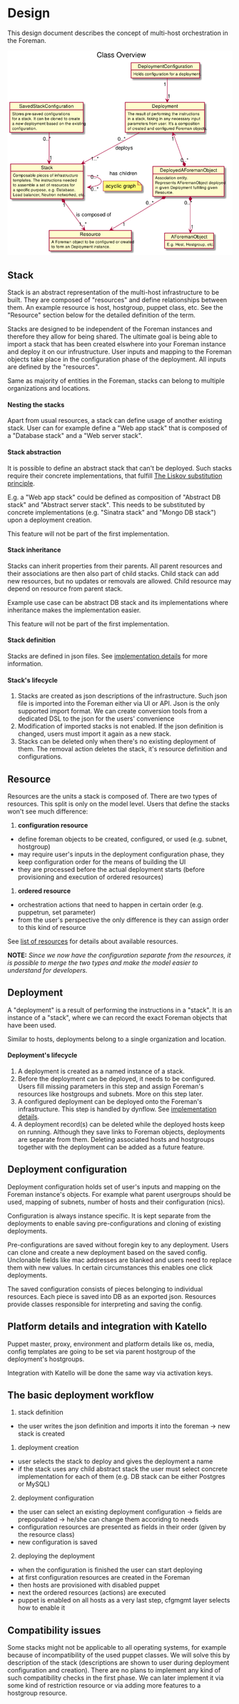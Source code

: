 # Design


This design document describes the concept of multi-host orchestration in the Foreman.

![Overview diagram](./diagrams/overview_class.png)

## Stack

Stack is an abstract representation of the multi-host infrastructure to be built. They are composed of "resources" and define relationships between them. An example resource is host, hostgroup, puppet class, etc. See the "Resource" section below for the detailed definition of the term.

Stacks are designed to be independent of the Foreman instances and therefore they allow for being shared. The ultimate goal is being able to import a stack that has been created elswhere into your Foreman instance and deploy it on our infrustructure. User inputs and mapping to the Foreman objects take place in the configuration phase of the deployment. All inputs are defined by the "resources".

Same as majority of entities in the Foreman, stacks can belong to multiple organizations and locations.


#### Nesting the stacks

Apart from usual resources, a stack can define usage of another existing stack. User can for example define a "Web app stack" that is composed of a "Database stack" and a "Web server stack".

#### Stack abstraction

It is possible to define an abstract stack that can't be deployed. Such stacks require their concrete implementations, that fulfill [The Liskov substitution principle](http://en.wikipedia.org/wiki/Liskov_substitution_principle).

E.g. a "Web app stack" could be defined as composition of "Abstract DB stack" and "Abstract server stack". This needs to be substituted by concrete implementations (e.g. "Sinatra stack" and "Mongo DB stack") upon a deployment creation.

This feature will not be part of the first implementation.

#### Stack inheritance

Stacks can inherit properties from their parents. All parent resources and their associations are then also part of child stacks. Child stack can add new resources, but no updates or removals are allowed. Child resource may depend on resource from parent stack.

Example use case can be abstract DB stack and its implementations where inheritance makes the implementation easier.

This feature will not be part of the first implementation.


#### Stack definition

Stacks are defined in json files. See [implementation details](implementation.md#stack-definition) for more information.


#### Stack's lifecycle

1. Stacks are created as json descriptions of the infrastructure. Such json file is imported into the Foreman either via UI or API.
   Json is the only supported import format. We can create conversion tools from a dedicated DSL to the json for the users' convenience
1. Modification of imported stacks is not enabled. If the json definition is changed, users must import it again as a new stack.
1. Stacks can be deleted only when there's no existing deployment of them. The removal action deletes the stack, it's resource definition and configurations.


## Resource

Resources are the units a stack is composed of. There are two types of resources. This split is only on the model level. Users that define the stacks won't
see much difference:

1. **configuration resource**
  * define foreman objects to be created, configured, or used (e.g. subnet, hostgroup)
  * may require user's inputs in the deployment configuration phase, they keep configuration order for the means of building the UI
  * they are processed before the actual deployment starts (before provisioning and execution of ordered resources)
1. **ordered resource**
  * orchestration actions that need to happen in certain order (e.g. puppetrun, set parameter)
  * from the user's perspective the only difference is they can assign order to this kind of resource

See [list of resources](resources.md) for details about available resources.

**NOTE:** *Since we now have the configuration separate from the resources, it is possible to merge the two types and make the model easier to understand for developers.*


## Deployment

A "deployment" is a result of performing the instructions in a "stack". It is an instance of a "stack",
where we can record the exact Foreman objects that have been used.

Similar to hosts, deployments belong to a single organization and location.

#### Deployment's lifecycle

1. A deployment is created as a named instance of a stack.
2. Before the deployment can be deployed, it needs to be configured. Users fill missing parameters in this step and assign Foreman's resources like hostgroups and subnets.
More on this step later.
3. A configured deployment can be deployed onto the Foreman's infrastructure. This step is handled by dynflow. See [implementation details](implementation.md).
4. A deployment record(s) can be deleted while the deployed hosts keep on running. Although they save links to Foreman objects, deployments are separate from them.
Deleting associated hosts and hostgroups together with the deployment can be added as a future feature.



## Deployment configuration

Deployment configuration holds set of user's inputs and mapping on the Foreman instance's objects. For example
what parent usergroups should be used, mapping of subnets, number of hosts and their configuration (nics).

Configuration is always instance specific. It is kept separate from the deployments to enable saving pre-configurations and cloning of existing deployments.

Pre-configurations are saved without foregin key to any deployment. Users can clone and create a new deployment based on the saved config.
Unclonable fields like mac addresses are blanked and users need to replace them with new values. In certain circumstances this enables one click deployments.

The saved configuration consists of pieces belonging to individual resources. Each piece is saved into DB as an exported json. Resources
provide classes responsible for interpreting and saving the config.


## Platform details and integration with Katello

Puppet master, proxy, environment and platform details like os, media, config templates are going to be set
via parent hostgroup of the deployment's hostgroups.

Integration with Katello will be done the same way via activation keys.




## The basic deployment workflow
1. stack definition
  * the user writes the json definition and imports it into the foreman → new stack is created
1. deployment creation
  * user selects the stack to deploy and gives the deployment a name
  * if the stack uses any child abstract stack the user must select concrete implementation for each of them
    (e.g. DB stack can be either Postgres or MySQL)
2. deployment configuration
  * the user can select an existing deployment configuration → fields are prepopulated → he/she can change them accoridng to needs
  * configuration resources are presented as fields in their order (given by the resource class)
  * new configuration is saved
2. deploying the deployment
  * when the configuration is finished the user can start deploying
  * at first configuration resources are created in the Foreman
  * then hosts are provisioned with disabled puppet
  * next the ordered resources (actions) are executed
  * puppet is enabled on all hosts as a very last step, cfgmgmt layer selects how to enable it


## Compatibility issues

Some stacks might not be applicable to all operating systems, for example because of incompatibility of the used puppet classes.
We will solve this by description of the stack (descriptions are shown to user during deployment configuration and creation).
There are no plans to implement any kind of such compatibility checks in the first phase. We can later implement it via some kind
of restriction resource or via adding more features to a hostgroup resource.



